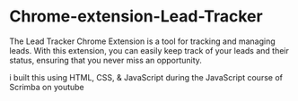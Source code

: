 # Chrome-extension-Lead-Tracker
The Lead Tracker Chrome Extension is a tool for tracking and managing leads.
With this extension, you can easily keep track of your leads and their status, ensuring that you never miss an opportunity.

i built this using HTML, CSS, & JavaScript during the JavaScript course of Scrimba on youtube

